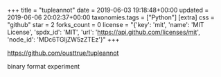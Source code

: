 +++
title = "tupleannot"
date = 2019-06-03 19:18:48+00:00
updated = 2019-06-06 20:02:37+00:00
taxonomies.tags = ["Python"]
[extra]
css = "github"
star = 2
forks_count = 0
license = "{'key': 'mit', 'name': 'MIT License', 'spdx_id': 'MIT', 'url': 'https://api.github.com/licenses/mit', 'node_id': 'MDc6TGljZW5zZTEz'}"
+++

<https://github.com/ousttrue/tupleannot>

binary format experiment
